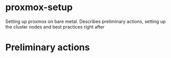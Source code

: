 # proxmox-setup
Setting up proxmox on bare metal. Describes preliminary actions, setting up the cluster nodes and best practices right after

# Preliminary actions
